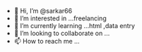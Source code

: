 - 👋 Hi, I’m @sarkar66
- 👀 I’m interested in ...freelancing 
- 🌱 I’m currently learning ...html ,data entry 
- 💞️ I’m looking to collaborate on ...
- 📫 How to reach me ...

<!---
sarkar66/sarkar66 is a ✨ special ✨ repository because its `README.md` (this file) appears on your GitHub profile.
You can click the Preview link to take a look at your changes.
--->
